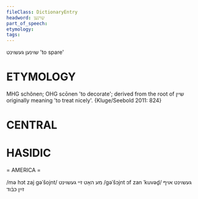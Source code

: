 ```yaml
---
fileClass: DictionaryEntry
headword: שוינען
part_of_speech: 
etymology: 
tags: 
---
```

שוינען
געשוינט
'to spare'

ETYMOLOGY
===========
MHG schônen; OHG scōnen 'to decorate'; derived from the root of שיין originally meaning 'to treat nicely'.
{Kluge/Seebold 2011: 824}

CENTRAL
========

HASIDIC
=======
= AMERICA = 

/mə hɔt zaj gəˈšojnt/ מע האָט זיי געשוינט
/gəˈšɔjnt ɔf zan ˈkuvəd̥/ געשוינט אויף זײַן כּבֿוד